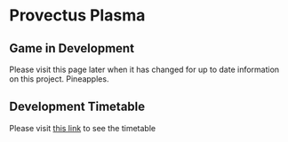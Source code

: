 # Provectus Plasma

## Game in Development

Please visit this page later when it has changed for up to date information on this project. Pineapples. 

## Development Timetable

Please visit [this link](github.com/TheComputerNerd88/provectus-plasma/README.md)  to see the timetable
